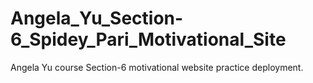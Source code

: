 # Angela_Yu_Section-6_Spidey_Pari_Motivational_Site
Angela Yu course Section-6 motivational website practice deployment.
